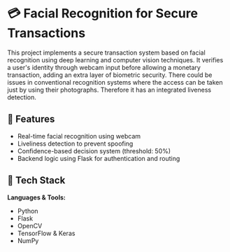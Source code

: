 # 💳 Facial Recognition for Secure Transactions

This project implements a secure transaction system based on facial recognition using deep learning and computer vision techniques. It verifies a user's identity through webcam input before allowing a monetary transaction, adding an extra layer of biometric security. There could be issues in conventional recognition systems where the access can be taken just by using their photographs. Therefore it has an integrated liveness detection.

## 🚀 Features

- Real-time facial recognition using webcam
- Liveliness detection to prevent spoofing
- Confidence-based decision system (threshold: 50%)
- Backend logic using Flask for authentication and routing

## 🧠 Tech Stack

**Languages & Tools:**  
- Python  
- Flask   
- OpenCV  
- TensorFlow & Keras  
- NumPy  

